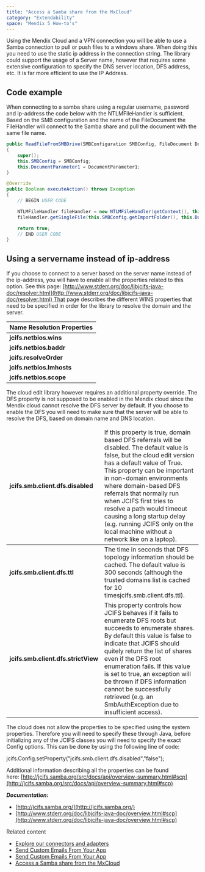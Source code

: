 ```yaml
---
title: "Access a Samba share from the MxCloud"
category: "Extendability"
space: "Mendix 5 How-to's"
---
```


Using the Mendix Cloud and a VPN connection you will be able to use a Samba connection to pull or push files to a windows share. When doing this you need to use the static ip address in the connection string. The library could support the usage of a Server name, however that requires some extensive configuration to specify the DNS server location, DFS address, etc. It is far more efficient to use the IP Address.

## Code example

When connecting to a samba share using a regular username, password and ip-address the code below with the NTLMFileHandler is sufficient. Based on the SMB configuration and the name of the FileDocument the FileHandler will connect to the Samba share and pull the document with the same file name. 

```java
public ReadFileFromSMBDrive(SMBConfiguration SMBConfig, FileDocument DocumentParameter1)
{
    super();
    this.SMBConfig = SMBConfig;
    this.DocumentParameter1 = DocumentParameter1;
}

@Override
public Boolean executeAction() throws Exception
{
    // BEGIN USER CODE

    NTLMFileHandler fileHandler = new NTLMFileHandler(getContext(), this.SMBConfig.getDomainName(), this.SMBConfig.getUsername(), this.SMBConfig.getPassword());
    fileHandler.getSingleFile(this.SMBConfig.getImportFolder(), this.DocumentParameter1.getName(getContext()), this.DocumentParameter1.getMendixObject(), this.DocumentParameter1.getDeleteAfterDownload());;

    return true;
    // END USER CODE
}
```

## Using a servername instead of ip-address

If you choose to connect to a server based on the server name instead of the ip-address, you will have to enable all the properties related to this option. See this page: [http://www.stderr.org/doc/libjcifs-java-doc/resolver.html](http://www.stderr.org/doc/libjcifs-java-doc/resolver.html) That page describes the different WINS properties that need to be specified in order for the library to resolve the domain and the server.

| Name Resolution Properties
| --------------------------
**jcifs.netbios.wins**     | The IP address of the WINS server(or more formally [NBNS](http://www.stderr.org/doc/libjcifs-java-doc/wins.html)). This is only required when accessing hosts on different subnets although it is recomended if a WINS server is being used.
**jcifs.netbios.baddr**    | The local network's broadcast address. It may be necessary to set this for certain network configurations because the default of 255.255.255.255 may otherwise throw a "Network is unreachable" `IOException`. For example if the local host's IP address is 192.168.1.15, the broadcast address would likely be 192.168.1.255.
**jcifs.resolveOrder**     | A comma separated list of name resolution method identifiers that specify which methods will be used and in what order to resolve hostnames. The possible identifiers are `LMHOSTS`, `WINS`, `BCAST`, and `DNS`.
**jcifs.netbios.lmhosts**  | The path to an lmhosts file containing a map of IP addresses to hostnames. The format of this file is identical to that of the Windows lmhosts file format with a few exceptions noted below.
**jcifs.netbios.scope**    | This is rare but NetBIOS provides for a "scope id" to be used in a attempt to conceal groups of machines on the same network. Ask your network administrator if scope id is used. If so, it must be set using this property or name queries will fail.


The cloud edit library however requires an additional property override. The DFS property is not supposed to be enabled in the Mendix cloud since the Mendix cloud cannot resolve the DFS server by default. If you choose to enable the DFS you will need to make sure that the server will be able to resolve the DFS, based on domain name and DNS location.

<table><thead><tr><td class="confluenceTd"><strong>jcifs.smb.client.dfs.disabled</strong></td><td class="confluenceTd">If this property is&nbsp;true, domain based DFS referrals will be disabled. The default value is false, but the cloud edit version has a default value of True. This property can be important in non-domain environments where domain-based DFS referrals that normally run when JCIFS first tries to resolve a path would timeout causing a long startup delay (e.g. running JCIFS only on the local machine without a network like on a laptop).</td></tr></thead><tbody><tr><td class="confluenceTd"><strong>jcifs.smb.client.dfs.ttl</strong></td><td class="confluenceTd">The time in seconds that DFS topology information should be cached. The default value is 300 seconds (although the trusted domains list is cached for 10 timesjcifs.smb.client.dfs.ttl).</td></tr><tr><td class="confluenceTd"><strong>jcifs.smb.client.dfs.strictView</strong></td><td class="confluenceTd">This property controls how JCIFS behaves if it fails to enumerate DFS roots but succeeds to enumerate shares. By default this value is false to indicate that JCIFS should quitely return the list of shares even if the DFS root enumeration fails. If this value is set to true, an exception will be thrown if DFS information cannot be successfully retrieved (e.g. an SmbAuthException due to insufficient access).</td></tr></tbody></table>

The cloud does not allow the properties to be specified using the system properties. Therefore you will need to specify these through Java, before initializing any of the JCIFS classes you will need to specify the exact Config options. This can be done by using the following line of code:

jcifs.Config.setProperty("jcifs.smb.client.dfs.disabled","false");

Additional information describing all the properties can be found here: [http://jcifs.samba.org/src/docs/api/overview-summary.html#scp](http://jcifs.samba.org/src/docs/api/overview-summary.html#scp)

_**Documentation:**_

*   [http://jcifs.samba.org/](http://jcifs.samba.org/)
*   [http://www.stderr.org/doc/libjcifs-java-doc/overview.html#scp](http://www.stderr.org/doc/libjcifs-java-doc/overview.html#scp)

Related content

*   [Explore our connectors and adapters](Explore+our+connectors+and+adapters)
*   [Send Custom Emails From Your App](Send+Custom+Emails+From+Your+App)
*   [Send Custom Emails From Your App](/howto6/Send+Custom+Emails+From+Your+App)
*   [Access a Samba share from the MxCloud](Access+a+Samba+share+from+the+MxCloud)
